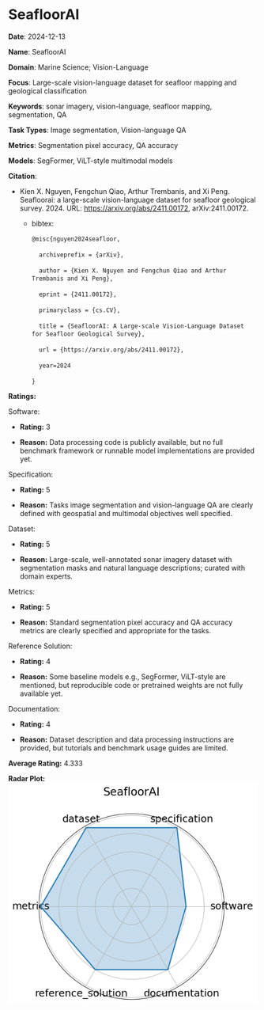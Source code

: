 # SeafloorAI


**Date**: 2024-12-13


**Name**: SeafloorAI


**Domain**: Marine Science; Vision-Language


**Focus**: Large-scale vision-language dataset for seafloor mapping and geological classification


**Keywords**: sonar imagery, vision-language, seafloor mapping, segmentation, QA


**Task Types**: Image segmentation, Vision-language QA


**Metrics**: Segmentation pixel accuracy, QA accuracy


**Models**: SegFormer, ViLT-style multimodal models


**Citation**:


- Kien X. Nguyen, Fengchun Qiao, Arthur Trembanis, and Xi Peng. Seafloorai: a large-scale vision-language dataset for seafloor geological survey. 2024. URL: https://arxiv.org/abs/2411.00172, arXiv:2411.00172.

  - bibtex:
      ```
      @misc{nguyen2024seafloor,

        archiveprefix = {arXiv},

        author = {Kien X. Nguyen and Fengchun Qiao and Arthur Trembanis and Xi Peng},

        eprint = {2411.00172},

        primaryclass = {cs.CV},

        title = {SeafloorAI: A Large-scale Vision-Language Dataset for Seafloor Geological Survey},

        url = {https://arxiv.org/abs/2411.00172},

        year=2024

      }

      ```

**Ratings:**


Software:


  - **Rating:** 3


  - **Reason:** Data processing code is publicly available, but no full benchmark framework or runnable model implementations are provided yet. 


Specification:


  - **Rating:** 5


  - **Reason:** Tasks  image segmentation and vision-language QA  are clearly defined with geospatial and multimodal objectives well specified. 


Dataset:


  - **Rating:** 5


  - **Reason:** Large-scale, well-annotated sonar imagery dataset with segmentation masks and natural language descriptions; curated with domain experts. 


Metrics:


  - **Rating:** 5


  - **Reason:** Standard segmentation pixel accuracy and QA accuracy metrics are clearly specified and appropriate for the tasks. 


Reference Solution:


  - **Rating:** 4


  - **Reason:** Some baseline models  e.g., SegFormer, ViLT-style  are mentioned, but reproducible code or pretrained weights are not fully available yet. 


Documentation:


  - **Rating:** 4


  - **Reason:** Dataset description and data processing instructions are provided, but tutorials and benchmark usage guides are limited. 


**Average Rating:** 4.333


**Radar Plot:**
 ![Seafloorai radar plot](../../tex/images/seafloorai_radar.png)